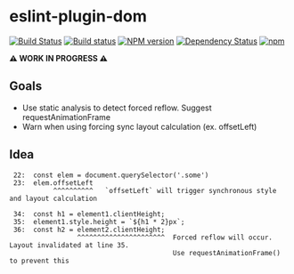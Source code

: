 eslint-plugin-dom
=====================
[![Build Status](https://travis-ci.org/amilajack/eslint-plugin-dom.svg?branch=master)](https://travis-ci.org/amilajack/eslint-plugin-dom)
[![Build status](https://ci.appveyor.com/api/projects/status/0suu7sewpme8mp6t/branch/master?svg=true)](https://ci.appveyor.com/project/amilajack/eslint-plugin-dom/branch/master)
[![NPM version](https://badge.fury.io/js/eslint-plugin-dom.svg)](http://badge.fury.io/js/eslint-plugin-dom)
[![Dependency Status](https://img.shields.io/david/amilajack/eslint-plugin-dom.svg)](https://david-dm.org/amilajack/eslint-plugin-dom)
[![npm](https://img.shields.io/npm/dm/eslint-plugin-dom.svg)](https://npm-stat.com/charts.html?package=eslint-plugin-dom)

**⚠️ WORK IN PROGRESS ⚠️**

## Goals
 - Use static analysis to detect forced reflow. Suggest requestAnimationFrame
 - Warn when using forcing sync layout calculation (ex. offsetLeft)

## Idea
```
 22:  const elem = document.querySelector('.some')
 23:  elem.offsetLeft
           ^^^^^^^^^^   `offsetLeft` will trigger synchronous style and layout calculation
```

```
 34:  const h1 = element1.clientHeight;
 35:  element1.style.height = `${h1 * 2}px`;
 36:  const h2 = element2.clientHeight;
                 ^^^^^^^^^^^^^^^^^^^^^^  Forced reflow will occur. Layout invalidated at line 35.
                                         Use requestAnimationFrame() to prevent this
```
